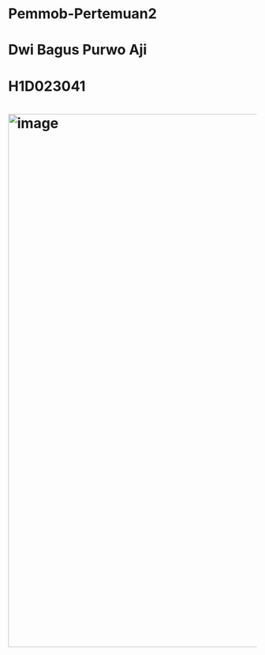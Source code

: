 # Pemmob-Pertemuan2
# Dwi Bagus Purwo Aji
# H1D023041
# <img width="1920" height="1080" alt="image" src="https://github.com/Zerive05/Pemmob-Pertemuan2/commit/e3fa88c0c745c63840f4b6e9543ddc8986683d4b" />
